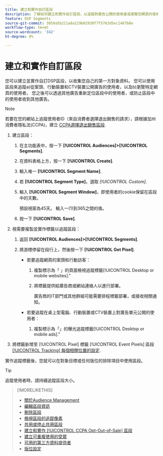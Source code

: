 ```yaml
---
title: 建立和實作自訂區段
description: 了解如何建立和實作自訂區段，以追蹤對廣告公開的使用者或瀏覽您網頁的使用者。
feature: DSP Segments
source-git-commit: 3059a5b211a8a219b02930f7f5763d5ec1467b8e
workflow-type: tm+mt
source-wordcount: '342'
ht-degree: 0%

---
```


# 建立和實作自訂區段

您可以建立並實作自訂DSP區段，以收集您自己的第一方對象資料。 您可以使用區段來追蹤a)從案頭、行動裝置和CTV裝置公開廣告的使用者，以及b)瀏覽特定網頁的使用者。 您之後可以透過其他廣告重新定位區段中的使用者，或防止區段中的使用者收到其他廣告。

>[!NOTE]
>
>若要在您的網站上追蹤使用者ID（來自消費者選擇退出銷售的請求），請根據加州消費者隱私法(CCPA)，建立 [CCPA選擇退出銷售區段](ccpa-opt-out-segment-create.md).

1. 建立區段：

   1. 在主功能表中，按一下 **[!UICONTROL Audiences]>[!UICONTROL Segments]**.

   1. 在資料表格上方，按一下 **[!UICONTROL Create]**.

   1. 輸入唯一 **[!UICONTROL Segment Name]**.

   1. 若 **[!UICONTROL Segment Type]**，選取 *[!UICONTROL Custom]*.

   1. 輸入 **[!UICONTROL Segment Window]**，即使用者的cookie保留在區段中的天數。

      預設視窗為45天。 輸入一(1)到365之間的值。

   1. 按一下 **[!UICONTROL Save]**.

1. 視需要複製並實作標籤以追蹤區段：

   1. 返回 **[!UICONTROL Audiences]>[!UICONTROL Segments]**.

   2. 將游標停留在段行上，然後按一下 **[!UICONTROL Get Pixel]**.

      * 若要追蹤網頁的案頭和行動訪客：

         1. 複製標示為「 」的頁面檢視追蹤標籤[!UICONTROL Desktop or mobile websites].&quot;

         1. 將標籤提供給廣告商或網站連絡人以進行部署。

            廣告商的IT部門或其他群組可能需要排程標籤部署，或接收相關通知。
      * 若要追蹤在桌上型電腦、行動裝置或CTV裝置上對廣告單元公開的使用者：

         1. 複製標示為「」的曝光追蹤標籤[!UICONTROL Desktop or mobile ads].&quot;


1. 將標籤新增至 [!UICONTROL Pixel] 標籤 [!UICONTROL Event Pixels] 區段 [[!UICONTROL Tracking] 每個相關位置的設定](/help/dsp/campaign-management/placements/placement-settings.md#placement-tracking).

實作追蹤標籤後，您就可以在對象目標或任何版位的排除項目中使用區段。

>[!TIP]
>
>追蹤使用者時，請持續追蹤區段大小。

>[!MORELIKETHIS]
>
>* [關於Audience Management](audience-about.md)
>* [編輯區段資訊](segment-edit.md)
>* [刪除區段](segment-delete.md)
>* [檢視區段的追蹤像素](segment-view-pixels.md)
>* [共用或停止共用區段](segment-share.md)
>* [建立和實作 [!UICONTROL CCPA Opt-Out-of-Sale] 區段](ccpa-opt-out-segment-create.md)
>* [建立可重複使用的受眾](reusable-audience-create.md)
>* [可用的第三方資料提供者](third-party-data-providers.md)
>* [版位設定](/help/dsp/campaign-management/placements/placement-settings.md)

